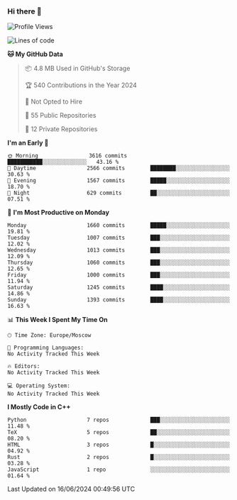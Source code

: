 ### Hi there 👋

<!--
**SemenMartynov/SemenMartynov** is a ✨ _special_ ✨ repository because its `README.md` (this file) appears on your GitHub profile.

Here are some ideas to get you started:

- 🔭 I’m currently working on ...
- 🌱 I’m currently learning ...
- 👯 I’m looking to collaborate on ...
- 🤔 I’m looking for help with ...
- 💬 Ask me about ...
- 📫 How to reach me: ...
- 😄 Pronouns: ...
- ⚡ Fun fact: ...
-->

<!--START_SECTION:waka-->
![Profile Views](http://img.shields.io/badge/Profile%20Views-0-blue)

![Lines of code](https://img.shields.io/badge/From%20Hello%20World%20I%27ve%20Written-6.8%20million%20lines%20of%20code-blue)

**🐱 My GitHub Data** 

> 📦 4.8 MB Used in GitHub's Storage 
 > 
> 🏆 540 Contributions in the Year 2024
 > 
> 🚫 Not Opted to Hire
 > 
> 📜 55 Public Repositories 
 > 
> 🔑 12 Private Repositories 
 > 
**I'm an Early 🐤** 

```text
🌞 Morning                3616 commits        ███████████░░░░░░░░░░░░░░   43.16 % 
🌆 Daytime                2566 commits        ████████░░░░░░░░░░░░░░░░░   30.63 % 
🌃 Evening                1567 commits        █████░░░░░░░░░░░░░░░░░░░░   18.70 % 
🌙 Night                  629 commits         ██░░░░░░░░░░░░░░░░░░░░░░░   07.51 % 
```
📅 **I'm Most Productive on Monday** 

```text
Monday                   1660 commits        █████░░░░░░░░░░░░░░░░░░░░   19.81 % 
Tuesday                  1007 commits        ███░░░░░░░░░░░░░░░░░░░░░░   12.02 % 
Wednesday                1013 commits        ███░░░░░░░░░░░░░░░░░░░░░░   12.09 % 
Thursday                 1060 commits        ███░░░░░░░░░░░░░░░░░░░░░░   12.65 % 
Friday                   1000 commits        ███░░░░░░░░░░░░░░░░░░░░░░   11.94 % 
Saturday                 1245 commits        ████░░░░░░░░░░░░░░░░░░░░░   14.86 % 
Sunday                   1393 commits        ████░░░░░░░░░░░░░░░░░░░░░   16.63 % 
```


📊 **This Week I Spent My Time On** 

```text
🕑︎ Time Zone: Europe/Moscow

💬 Programming Languages: 
No Activity Tracked This Week

🔥 Editors: 
No Activity Tracked This Week

💻 Operating System: 
No Activity Tracked This Week
```

**I Mostly Code in C++** 

```text
Python                   7 repos             ███░░░░░░░░░░░░░░░░░░░░░░   11.48 % 
TeX                      5 repos             ██░░░░░░░░░░░░░░░░░░░░░░░   08.20 % 
HTML                     3 repos             █░░░░░░░░░░░░░░░░░░░░░░░░   04.92 % 
Rust                     2 repos             █░░░░░░░░░░░░░░░░░░░░░░░░   03.28 % 
JavaScript               1 repo              ░░░░░░░░░░░░░░░░░░░░░░░░░   01.64 % 
```




 Last Updated on 16/06/2024 00:49:56 UTC
<!--END_SECTION:waka-->
